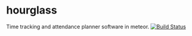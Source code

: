 # hourglass
Time tracking and attendance planner software in meteor.
[![Build Status](https://travis-ci.org/jcatarino/hourglass.svg?branch=master)](https://travis-ci.org/jcatarino/hourglass)